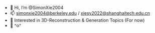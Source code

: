 - 👋 Hi, I’m @SimonXie2004
- 📫 simonxie2004@berkeley.edu / xiesy2022@shanghaitech.edu.cn
- 🐺 Interested in 3D-Reconstruction & Generation Topics (For now)
- 🐯 ^o^

<!---
Tesseract-Xie/Tesseract-Xie is a ✨ special ✨ repository because its `README.md` (this file) appears on your GitHub profile.
You can click the Preview link to take a look at your changes.
--->
